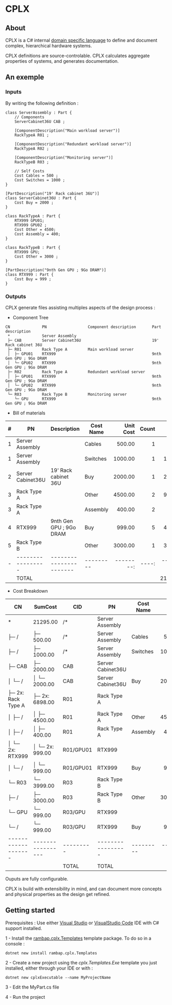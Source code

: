 # CPLX
## About
CPLX is a C# internal [domain specific language](https://en.wikipedia.org/wiki/Domain-specific_language) to define and document complex, hierarchical hardware systems.

CPLX definitions are source-controlable. CPLX calculates aggregate properties of systems, and generates documentation.

## An exemple
### Inputs
By writing the following definition :
``` Csharp
class ServerAssembly : Part {
    // Components
    ServerCabinet36U CAB ;

    [ComponentDescription("Main workload server")]
    RackTypeA R01 ;

    [ComponentDescription("Redundant workload server")]
    RackTypeA R02 ;

    [ComponentDescription("Monitoring server")]
    RackTypeB R03 ;

    // Self Costs
    Cost Cables = 500 ;
    Cost Switches = 1000 ;
}

[PartDescription("19' Rack cabinet 36U")]
class ServerCabinet36U : Part {
    Cost Buy = 2000 ;
}

class RackTypeA : Part {
    RTX999 GPU01;
    RTX999 GPU02 ;
    Cost Other = 4500;
    Cost Assembly = 400;
}

class RackTypeB : Part {
    RTX999 GPU;
    Cost Other = 3000 ;
}

[PartDescription("9nth Gen GPU ; 9Go DRAM")]
class RTX999 : Part {
    Cost Buy = 999 ;
}
```


### Outputs
CPLX generate files assisting multiples aspects of the design process :

- Component Tree

```
CN          	PN               	Component description    	Part description       
 *          	Server Assembly  	                         	                       
 ├─ CAB     	Server Cabinet36U	                         	19' Rack cabinet 36U   
 ├─ R01     	Rack Type A      	Main workload server     	                       
 │  ├─ GPU01	RTX999           	                         	9nth Gen GPU ; 9Go DRAM
 │  └─ GPU02	RTX999           	                         	9nth Gen GPU ; 9Go DRAM
 ├─ R02     	Rack Type A      	Redundant workload server	                       
 │  ├─ GPU01	RTX999           	                         	9nth Gen GPU ; 9Go DRAM
 │  └─ GPU02	RTX999           	                         	9nth Gen GPU ; 9Go DRAM
 └─ R03     	Rack Type B      	Monitoring server        	                       
    └─ GPU  	RTX999           	                         	9nth Gen GPU ; 9Go DRAM
```

- Bill of materials

|#|PN               |Description            |Cost Name|Unit Cost|Count|Total Cost|
|-|-----------------|-----------------------|---------|--------:|----:|---------:|
|1|Server Assembly  |                       |Cables   |   500.00|    1|    500.00|
|1|Server Assembly  |                       |Switches |  1000.00|    1|   1000.00|
|2|Server Cabinet36U|19' Rack cabinet 36U   |Buy      |  2000.00|    1|   2000.00|
|3|Rack Type A      |                       |Other    |  4500.00|    2|   9000.00|
|3|Rack Type A      |                       |Assembly |   400.00|    2|    800.00|
|4|RTX999           |9nth Gen GPU ; 9Go DRAM|Buy      |   999.00|    5|   4995.00|
|5|Rack Type B      |                       |Other    |  3000.00|    1|   3000.00|
|-|-----------------|-----------------------|---------|--------:|----:|---------:|
| |TOTAL            |                       |         |         |     |  21295.00|

- Cost Breakdown

|CN                 |SumCost          |CID      |PN               |Cost Name|Unit Cost|Count|Total Cost|
|-------------------|-----------------|---------|-----------------|---------|--------:|----:|---------:|
| *                 | 21295.00        |/*       |Server Assembly  |         |         |     |          |
| ├─ /              | ├─ 500.00       |/*       |Server Assembly  |Cables   |   500.00|    1|    500.00|
| ├─ /              | ├─ 1000.00      |/*       |Server Assembly  |Switches |  1000.00|    1|   1000.00|
| ├─ CAB            | ├─ 2000.00      |CAB      |Server Cabinet36U|         |         |     |          |
| │  └─ /           | │  └─ 2000.00   |CAB      |Server Cabinet36U|Buy      |  2000.00|    1|   2000.00|
| ├─ 2x: Rack Type A| ├─ 2x: 6898.00  |R01      |Rack Type A      |         |         |     |          |
| │  ├─ /           | │  ├─ 4500.00   |R01      |Rack Type A      |Other    |  4500.00|    2|   9000.00|
| │  ├─ /           | │  ├─ 400.00    |R01      |Rack Type A      |Assembly |   400.00|    2|    800.00|
| │  └─ 2x: RTX999  | │  └─ 2x: 999.00|R01/GPU01|RTX999           |         |         |     |          |
| │     └─ /        | │     └─ 999.00 |R01/GPU01|RTX999           |Buy      |   999.00|    4|   3996.00|
| └─ R03            | └─ 3999.00      |R03      |Rack Type B      |         |         |     |          |
|    ├─ /           |    ├─ 3000.00   |R03      |Rack Type B      |Other    |  3000.00|    1|   3000.00|
|    └─ GPU         |    └─ 999.00    |R03/GPU  |RTX999           |         |         |     |          |
|       └─ /        |       └─ 999.00 |R03/GPU  |RTX999           |Buy      |   999.00|    1|    999.00|
|-------------------|-----------------|---------|-----------------|---------|--------:|----:|---------:|
|                   |                 |TOTAL    |TOTAL            |         |         |     |  21295.00|

Ouputs are fully configurable. 

CPLX is build with extensibility in mind, and can document more concepts and physical properties as the design get refined.

## Getting started
Prerequisites : Use either [Visual Studio](https://visualstudio.microsoft.com/) or [VisualStudio Code](https://code.visualstudio.com/) IDE with C# support installed. 

1 - Install the [rambap.cplx.Templates](https://www.nuget.org/packages/rambap.cplx.Templates/) template package. To do so in a console :
```
dotnet new install rambap.cplx.Templates
```
2 - Create a new project using the <i>cplx.Templates.Exe</i> template you just installed, either through your IDE or with :
```
dotnet new cplxExecutable --name MyProjectName
```
3 - Edit the MyPart.cs file

4 - Run the project